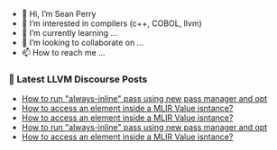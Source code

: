 - 👋 Hi, I’m Sean Perry
- 👀 I’m interested in compilers (c++, COBOL, llvm)
- 🌱 I’m currently learning ...
- 💞️ I’m looking to collaborate on ...
- 📫 How to reach me ...

<!---
s66perry/s66perry is a ✨ special ✨ repository because its `README.md` (this file) appears on your GitHub profile.
You can click the Preview link to take a look at your changes.
--->
### 📕 Latest LLVM Discourse Posts

<!-- DISCOURSE-LLVM:START -->
- [How to run &quot;always-inline&quot; pass using new pass manager and opt](https://discourse.llvm.org/t/how-to-run-always-inline-pass-using-new-pass-manager-and-opt/70812#post_3)
- [How to access an element inside a MLIR Value isntance?](https://discourse.llvm.org/t/how-to-access-an-element-inside-a-mlir-value-isntance/70872#post_3)
- [How to access an element inside a MLIR Value isntance?](https://discourse.llvm.org/t/how-to-access-an-element-inside-a-mlir-value-isntance/70872#post_2)
- [How to run &quot;always-inline&quot; pass using new pass manager and opt](https://discourse.llvm.org/t/how-to-run-always-inline-pass-using-new-pass-manager-and-opt/70812#post_2)
- [How to access an element inside a MLIR Value isntance?](https://discourse.llvm.org/t/how-to-access-an-element-inside-a-mlir-value-isntance/70872#post_1)
<!-- DISCOURSE-LLVM:END -->

